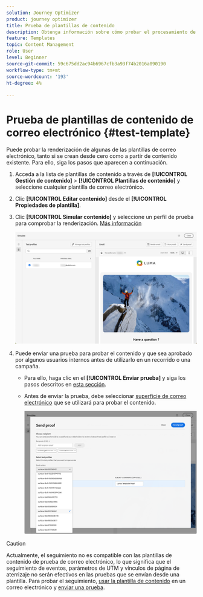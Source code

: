 ```yaml
---
solution: Journey Optimizer
product: journey optimizer
title: Prueba de plantillas de contenido
description: Obtenga información sobre cómo probar el procesamiento de algunas de las plantillas de contenido de correo electrónico
feature: Templates
topic: Content Management
role: User
level: Beginner
source-git-commit: 59c675dd2ac94b6967cfb3a93f74b2016a090190
workflow-type: tm+mt
source-wordcount: '193'
ht-degree: 4%

---
```


# Prueba de plantillas de contenido de correo electrónico {#test-template}

Puede probar la renderización de algunas de las plantillas de correo electrónico, tanto si se crean desde cero como a partir de contenido existente. Para ello, siga los pasos que aparecen a continuación.

1. Acceda a la lista de plantillas de contenido a través de **[!UICONTROL Gestión de contenido]** > **[!UICONTROL Plantillas de contenido]** y seleccione cualquier plantilla de correo electrónico.

1. Clic **[!UICONTROL Editar contenido]** desde el **[!UICONTROL Propiedades de plantilla]**.

1. Clic **[!UICONTROL Simular contenido]** y seleccione un perfil de prueba para comprobar la renderización. [Más información](../content-management/preview-test.md)

   ![](assets/content-template-stimulate.png)

1. Puede enviar una prueba para probar el contenido y que sea aprobado por algunos usuarios internos antes de utilizarlo en un recorrido o una campaña.

   * Para ello, haga clic en el **[!UICONTROL Enviar prueba]** y siga los pasos descritos en [esta sección](../content-management/proofs.md).

   * Antes de enviar la prueba, debe seleccionar [superficie de correo electrónico](../configuration/channel-surfaces.md) que se utilizará para probar el contenido.

     ![](assets/content-template-stimulate-proof-surface.png)

>[!CAUTION]
>
>Actualmente, el seguimiento no es compatible con las plantillas de contenido de prueba de correo electrónico, lo que significa que el seguimiento de eventos, parámetros de UTM y vínculos de página de aterrizaje no serán efectivos en las pruebas que se envían desde una plantilla. Para probar el seguimiento, [usar la plantilla de contenido](../email/use-email-templates.md) en un correo electrónico y [enviar una prueba](../content-management/preview-test.md#send-proofs).
